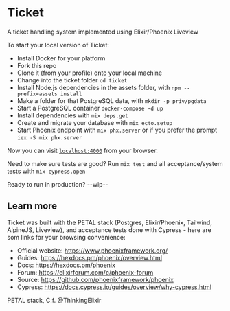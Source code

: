 # Ticket
A ticket handling system implemented using Elixir/Phoenix Liveview

To start your local version of Ticket:

  * Install Docker for your platform
  * Fork this repo
  * Clone it (from your profile) onto your local machine
  * Change into the ticket folder `cd ticket`
  * Install Node.js dependencies in the assets folder, with `npm --prefix=assets install` 
  * Make a folder for that PostgreSQL data, with `mkdir -p priv/pgdata`
  * Start a PostgreSQL container `docker-compose -d up`
  * Install dependencies with `mix deps.get`
  * Create and migrate your database with `mix ecto.setup`
  * Start Phoenix endpoint with `mix phx.server` or if you prefer the prompt `iex -S mix phx.server`

Now you can visit [`localhost:4000`](http://localhost:4000) from your browser.

Need to make sure tests are good? Run `mix test` and all acceptance/system tests with `mix cypress.open`

Ready to run in production? --wip--

## Learn more
Ticket was built with the PETAL stack (Postgres, Elixir/Phoenix, Tailwind, AlpineJS, Liveview), and acceptance tests done with Cypress - here are som links for your browsing convenience:

  * Official website: https://www.phoenixframework.org/
  * Guides: https://hexdocs.pm/phoenix/overview.html
  * Docs: https://hexdocs.pm/phoenix
  * Forum: https://elixirforum.com/c/phoenix-forum
  * Source: https://github.com/phoenixframework/phoenix
  * Cypress: https://docs.cypress.io/guides/overview/why-cypress.html

PETAL stack, C.f. @ThinkingElixir